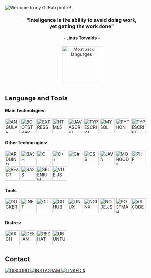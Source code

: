 <img src="https://readme-typing-svg.herokuapp.com?color=4493F8&size=35&center=true&vCenter=true&width=1000&lines=Welcome+to+my+GitHub+profile!" alt="Welcome to my GitHub profile!"/>

<h3 align="center">"Inteligence is the ability to avoid doing work,<br>yet getting the work done"</h3>
<h4 align="center">- Linus Torvalds -</h4>

<div align="center">
 <!-- <img height=130px align="center" title="My Stats" src="https://github-readme-stats.vercel.app/api?username=baka69420&theme=transparent&show_icons=true"/> -->
 <img height=130px align="center" title="Most used languages" src="https://github-readme-stats.vercel.app/api/top-langs/?username=baka69420&layout=compact&theme=transparent"/>
</div>

<h2>Language and Tools</h2>

<h4>Main Technologies:</h4>
  <img src="https://skillicons.dev/icons?i=angular" height=48px widht=48px title="ANGULAR"/>
  <img src="https://skillicons.dev/icons?i=bootstrap" height=48px widht=48px title="BOOTSTRAP"/>
  <img src="https://skillicons.dev/icons?i=express" height=48px widht=48px title="EXPRESS"/>
  <img src="https://skillicons.dev/icons?i=html" height=48px widht=48px title="HTML5"/>
  <img src="https://skillicons.dev/icons?i=js" height=48px widht=48px title="JAVASCRIPT"/>
  <img src="https://skillicons.dev/icons?i=materialui" height=48px widht=48px title="TYPESCRIPT"/>
  <img src="https://skillicons.dev/icons?i=mysql" height=48px widht=48px title="MYSQL"/>
  <img src="https://skillicons.dev/icons?i=py" height=48px widht=48px title="PYTHON"/>
  <img src="https://skillicons.dev/icons?i=ts" height=48px widht=48px title="TYPESCRIPT"/>

<h4>Other Technologies:</h4>
  <img src="https://skillicons.dev/icons?i=arduino" height=48px widht=48px title="ARDUINO"/>
  <img src="https://skillicons.dev/icons?i=bash" height=48px widht=48px title="BASH"/>
  <img src="https://skillicons.dev/icons?i=c" height=48px widht=48px title="C"/>
  <img src="https://skillicons.dev/icons?i=cpp" height=48px widht=48px title="C++"/>
  <img src="https://skillicons.dev/icons?i=cs" height=48px widht=48px title="C#"/>
  <img src="https://skillicons.dev/icons?i=css" height=48px widht=48px title="CSS"/>
  <img src="https://skillicons.dev/icons?i=java" height=48px widht=48px title="JAVA"/>
  <img src="https://skillicons.dev/icons?i=mongodb" height=48px widht=48px title="MONGODB"/>
  <img src="https://skillicons.dev/icons?i=php" height=48px widht=48px title="PHP"/>
  <img src="https://skillicons.dev/icons?i=react" height=48px widht=48px title="REACT"/>
  <img src="https://skillicons.dev/icons?i=sass" height=48px widht=48px title="SASS"/>
  <img src="https://skillicons.dev/icons?i=selenium" height=48px widht=48px title="SELENIUM"/>
  <img src="https://skillicons.dev/icons?i=vue" height=48px widht=48px title="VUE.JS"/>

<h4>Tools:</h4>
  <img src="https://skillicons.dev/icons?i=docker" height=48px widht=48px title="DOCKER"/>
  <img src="https://skillicons.dev/icons?i=dotnet" height=48px widht=48px title=".NET"/>
  <img src="https://skillicons.dev/icons?i=git" height=48px widht=48px title="GIT"/>
  <img src="https://skillicons.dev/icons?i=github" height=48px widht=48px title="GITHUB"/>
  <img src="https://skillicons.dev/icons?i=linux" height=48px widht=48px title="LINUX"/>
  <img src="https://skillicons.dev/icons?i=nginx" height=48px widht=48px title="NGINX"/>
  <img src="https://skillicons.dev/icons?i=nodejs" height=48px widht=48px title="NODE.JS"/>
  <img src="https://skillicons.dev/icons?i=postman" height=48px widht=48px title="POSTMAN"/>
  <img src="https://skillicons.dev/icons?i=vscode" height=48px widht=48px title="VS CODE"/>

<h4>Distros:</h4>
  <img src="https://skillicons.dev/icons?i=arch" height=48px widht=48px title="ARCH"/>
  <img src="https://skillicons.dev/icons?i=debian" height=48px widht=48px title="DEBIAN"/>
  <img src="https://skillicons.dev/icons?i=redhat" height=48px widht=48px title="REDHAT"/>
  <img src="https://skillicons.dev/icons?i=ubuntu" height=48px widht=48px title="UBUNTU"/>

<h2>Contact</h2>
  <a href="https://discord.com/users/386589525264302080" target="_blank"><img loading="lazy" src="https://img.shields.io/badge/Discord-5865F2?style=for-the-badge&logo=discord&logoColor=white" title="DISCORD" target="_blank"/>
  <a href="https://www.instagram.com/baka69420/" target="_blank"><img loading="lazy" src="https://img.shields.io/badge/Instagram-E4405F?style=for-the-badge&logo=instagram&logoColor=white" title="INSTAGRAM" target="_blank"/>
  <a href="https://www.linkedin.com/in/rafael-alvarado-b770411a3/" target="_blank"><img loading="lazy" src="https://img.shields.io/badge/LinkedIn-0077B5?style=for-the-badge&logo=linkedin&logoColor=white" title="LINKEDIN" target="_blank"/>
